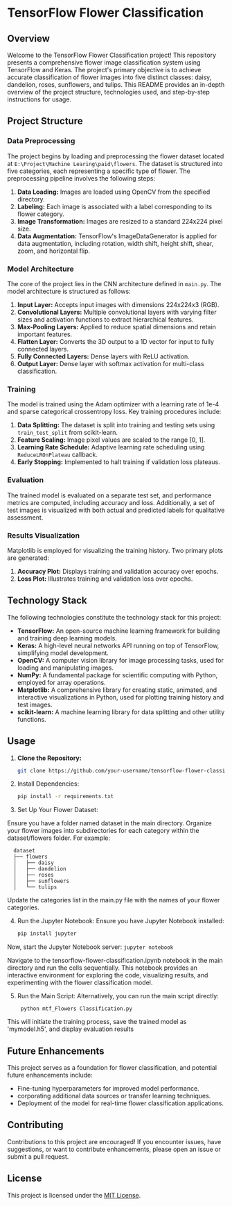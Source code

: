# TensorFlow Flower Classification

## Overview

Welcome to the TensorFlow Flower Classification project! This repository presents a comprehensive flower image classification system using TensorFlow and Keras. The project's primary objective is to achieve accurate classification of flower images into five distinct classes: daisy, dandelion, roses, sunflowers, and tulips. This README provides an in-depth overview of the project structure, technologies used, and step-by-step instructions for usage.

## Project Structure

### Data Preprocessing

The project begins by loading and preprocessing the flower dataset located at `E:\Project\Machine Learing\paid\flowers`. The dataset is structured into five categories, each representing a specific type of flower. The preprocessing pipeline involves the following steps:

1. **Data Loading:** Images are loaded using OpenCV from the specified directory.
2. **Labeling:** Each image is associated with a label corresponding to its flower category.
3. **Image Transformation:** Images are resized to a standard 224x224 pixel size.
4. **Data Augmentation:** TensorFlow's ImageDataGenerator is applied for data augmentation, including rotation, width shift, height shift, shear, zoom, and horizontal flip.

### Model Architecture

The core of the project lies in the CNN architecture defined in `main.py`. The model architecture is structured as follows:

1. **Input Layer:** Accepts input images with dimensions 224x224x3 (RGB).
2. **Convolutional Layers:** Multiple convolutional layers with varying filter sizes and activation functions to extract hierarchical features.
3. **Max-Pooling Layers:** Applied to reduce spatial dimensions and retain important features.
4. **Flatten Layer:** Converts the 3D output to a 1D vector for input to fully connected layers.
5. **Fully Connected Layers:** Dense layers with ReLU activation.
6. **Output Layer:** Dense layer with softmax activation for multi-class classification.

### Training

The model is trained using the Adam optimizer with a learning rate of 1e-4 and sparse categorical crossentropy loss. Key training procedures include:

1. **Data Splitting:** The dataset is split into training and testing sets using `train_test_split` from scikit-learn.
2. **Feature Scaling:** Image pixel values are scaled to the range [0, 1].
3. **Learning Rate Schedule:** Adaptive learning rate scheduling using `ReduceLROnPlateau` callback.
4. **Early Stopping:** Implemented to halt training if validation loss plateaus.

### Evaluation

The trained model is evaluated on a separate test set, and performance metrics are computed, including accuracy and loss. Additionally, a set of test images is visualized with both actual and predicted labels for qualitative assessment.

### Results Visualization

Matplotlib is employed for visualizing the training history. Two primary plots are generated:

1. **Accuracy Plot:** Displays training and validation accuracy over epochs.
2. **Loss Plot:** Illustrates training and validation loss over epochs.

## Technology Stack

The following technologies constitute the technology stack for this project:

- **TensorFlow:** An open-source machine learning framework for building and training deep learning models.
- **Keras:** A high-level neural networks API running on top of TensorFlow, simplifying model development.
- **OpenCV:** A computer vision library for image processing tasks, used for loading and manipulating images.
- **NumPy:** A fundamental package for scientific computing with Python, employed for array operations.
- **Matplotlib:** A comprehensive library for creating static, animated, and interactive visualizations in Python, used for plotting training history and test images.
- **scikit-learn:** A machine learning library for data splitting and other utility functions.

## Usage

1. **Clone the Repository:**
   
   ```bash
   git clone https://github.com/your-username/tensorflow-flower-classification.git
3. Install Dependencies:
   
   ```bash
   pip install -r requirements.txt
   
5. Set Up Your Flower Dataset:
   
  Ensure you have a folder named dataset in the main directory.
  Organize your flower images into subdirectories for each category within the dataset/flowers folder. For example:
  
      dataset
      ├── flowers
      │   ├── daisy
      │   ├── dandelion
      │   ├── roses
      │   ├── sunflowers
      │   └── tulips

  Update the categories list in the main.py file with the names of your flower categories.

4. Run the Jupyter Notebook:
  Ensure you have Jupyter Notebook installed:

    ```bash
    pip install jupyter
    
  Now, start the Jupyter Notebook server:
     ```
      jupyter notebook
    ```

  Navigate to the tensorflow-flower-classification.ipynb notebook in the main directory and run the cells sequentially. This notebook provides an interactive environment for exploring the      code, visualizing results, and experimenting with the flower classification model.

5. Run the Main Script:
  Alternatively, you can run the main script directly:
     ```
      python mtf_Flowers Classification.py
    ```
  This will initiate the training process, save the trained model as 'mymodel.h5', and display evaluation results

## Future Enhancements
  This project serves as a foundation for flower classification, and potential future enhancements include:

  - Fine-tuning hyperparameters for improved model performance.
  - corporating additional data sources or transfer learning techniques.
  - Deployment of the model for real-time flower classification applications.


## Contributing
  Contributions to this project are encouraged! If you encounter issues, have suggestions, or want to contribute enhancements, please open an issue or submit a pull request.

## License
  This project is licensed under the [MIT License](LICENSE).


